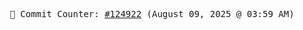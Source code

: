 <p align="center">
    <samp>
        📮 Commit Counter: <a href="https://github.com/Javascript-void0/Javascript-void0/commits/main">#124922</a> (August 09, 2025 @ 03:59 AM)
    </samp>
</p>